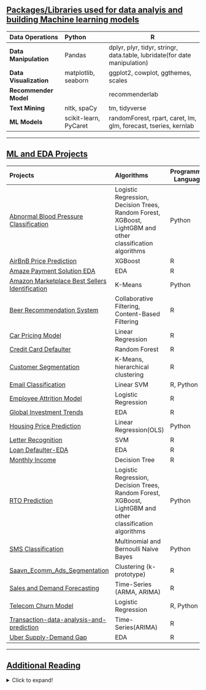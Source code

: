 ## <ins>Packages/Libraries used for data analyis and building Machine learning models<ins>

| Data Operations             | Python              | R                                                                         |
|:----------------------------|:------------------- |---------------------------------------------------------------------------|
| **Data Manipulation**       | Pandas              | dplyr, plyr, tidyr, stringr, data.table, lubridate(for date manipulation) |
| **Data Visualization**      | matplotlib, seaborn | ggplot2, cowplot, ggthemes, scales                                        |
| **Recommender Model**       |                     | recommenderlab                                                            |
| **Text Mining**             | nltk, spaCy         | tm, tidyverse                                                             |
| **ML Models**               | scikit-learn, PyCaret        | randomForest, rpart, caret, lm, glm, forecast, tseries, kernlab | 

<p></p>

---

## <ins>ML and EDA Projects<ins>

| Projects                    | Algorithms                                      | Programming Languages         |
|:----------------------------|:------------------------------------------------|-------------------------------|
| [Abnormal Blood Pressure Classification](https://github.com/ashish-kamboj/Data-Science/tree/master/Abnormal%20Blood%20Pressure%20Classification) | Logistic Regression, Decision Trees, Random Forest, XGBoost, LightGBM and other classification algorithms| Python |
| [AirBnB Price Prediction](https://github.com/ashish-kamboj/Data-Science/tree/master/AirBnB%20Price%20Prediction)     | XGBoost                                         | R |
| [Amaze Payment Solution EDA](https://github.com/ashish-kamboj/Data-Science/tree/master/Amaze%20Payment%20Solution%20EDA)  | EDA                                             | R |
| [Amazon Marketplace Best Sellers Identification](https://github.com/ashish-kamboj/Data-Science/tree/master/Amazon%20Marketplace%20Best%20Sellers%20Identification) | K-Means | Python
| [Beer Recommendation System](https://github.com/ashish-kamboj/Data-Science/tree/master/Beer%20Recommendation%20System)  | Collaborative Filtering, Content-Based Filtering| R |
|[Car Pricing Model](https://github.com/ashish-kamboj/Data-Science/tree/master/Car%20Pricing%20Model)            | Linear Regression                               | R |
|[Credit Card Defaulter](https://github.com/ashish-kamboj/Data-Science/tree/master/Credit%20Card%20Defaulter)        | Random Forest                                   | R |
|[Customer Segmentation](https://github.com/ashish-kamboj/Data-Science/tree/master/Customer%20Segmentation)        | K-Means, hierarchical clustering                | R |
|[Email Classification](https://github.com/ashish-kamboj/Data-Science/tree/master/Email%20Classification)         | Linear SVM                                             | R, Python |
|[Employee Attrition Model](https://github.com/ashish-kamboj/Data-Science/tree/master/Employee%20Attrition%20Model)     | Logistic Regression                             | R |
|[Global Investment Trends](https://github.com/ashish-kamboj/Data-Science/tree/master/Global%20Investment%20Trends)     | EDA                                             | R |
|[Housing Price Prediction](https://github.com/ashish-kamboj/Data-Science/tree/master/Housing%20Price%20Prediction)     | Linear Regression(OLS)                          | Python |
|[Letter Recognition](https://github.com/ashish-kamboj/Data-Science/tree/master/Letter%20Recognition)           | SVM                                             | R |
|[Loan Defaulter-EDA](https://github.com/ashish-kamboj/Data-Science/tree/master/Loan%20Defaulter-EDA)           | EDA                                             | R |
|[Monthly Income](https://github.com/ashish-kamboj/Data-Science/tree/master/Monthly%20Income)               | Decision Tree                                   | R |
| [RTO Prediction](https://github.com/ashish-kamboj/Data-Science/tree/master/RTO%20Prediction)              | Logistic Regression, Decision Trees, Random Forest, XGBoost, LightGBM  and other classification algorithms| Python |
|[SMS Classification](https://github.com/ashish-kamboj/Data-Science/tree/master/SMS%20Classification)               | Multinomial and Bernoulli Naive Bayes                                   | Python |
|[Saavn_Ecomm_Ads_Segmentation](https://github.com/ashish-kamboj/Data-Science/tree/master/Saavn_Ecomm_Ads_Segmentation)               | Clustering (k-prototype)                                  | R |
|[Sales and Demand Forecasting](https://github.com/ashish-kamboj/Data-Science/tree/master/Sales%20and%20Demand%20Forecasting)               | Time-Series (ARMA, ARIMA)                                   | R |
|[Telecom Churn Model](https://github.com/ashish-kamboj/Data-Science/tree/master/Telecom%20Churn%20Model)               | Logistic Regression                                   | R, Python |
|[Transaction-data-analysis-and-prediction](https://github.com/ashish-kamboj/Data-Science/tree/master/Transaction-data-analysis-and-prediction)               | Time-Series(ARIMA)                                   | R |
|[Uber Supply-Demand Gap](https://github.com/ashish-kamboj/Data-Science/tree/master/Uber%20Supply-Demand%20Gap)               | EDA                                   | R |

<p></p>

---

## <ins>Additional Reading<ins>
<details>
  <summary>Click to expand!</summary>
  
- To know more about dummy variables [(here)](https://stats.idre.ucla.edu/other/mult-pkg/faq/general/faqwhat-is-dummy-coding)
- Why it's necessary to create dummy variables [(here)](https://stats.stackexchange.com/questions/89533/convert-a-categorical-variable-to-a-numerical-variable-prior-to-regression)
- Missing Values Imputation [(here)](https://towardsdatascience.com/6-different-ways-to-compensate-for-missing-values-data-imputation-with-examples-6022d9ca0779)
- When to Normalise date and when to standardise? [(here)](https://stackoverflow.com/questions/32108179/linear-regression-normalization-vs-standardization)
- Various scaling techniques [(here)](https://en.wikipedia.org/wiki/Feature_scaling)
- Recursive Feature Elimination(RFE) - scikit-learn [(here)](https://scikit-learn.org/stable/modules/generated/sklearn.feature_selection.RFE.html)
  - Recursive feature elimination is based on the idea to repeatedly construct a model (for example an SVM or a regression model) and choose either the best or worst performing feature (for example based on coefficients), setting the feature aside and then repeating the process with the rest of the features. This process is applied until all features in the dataset are exhausted. Features are then ranked according to when they were eliminated. As such, it is a greedy optimization for finding the best performing subset of features. Read more at this [link](http://blog.datadive.net/selecting-good-features-part-iv-stability-selection-rfe-and-everything-side-by-side/)
- Parametric v/s non parametric models in [short](https://stats.stackexchange.com/questions/268638/what-exactly-is-the-difference-between-a-parametric-and-non-parametric-model) and [detailed](https://machinelearningmastery.com/parametric-and-nonparametric-machine-learning-algorithms/)
- Regression guarantees interpolation of data and not extrapolation
  - Interpolation basically means using the model to predict the value of a dependent variable on independent values that lie within the range of data you already have. Extrapolation, on the other hand, means predicting the dependent variable on the independent values that lie outside the range of the data the model was built on.
- Optimization Methods [(here)](https://www.springer.com/cda/content/document/cda_downloaddocument/9783642378454-c2.pdf?SGWID=0-0-45-1425030-p175100176)
- Regularization in Machine Learning [(here)](https://towardsdatascience.com/regularization-in-machine-learning-76441ddcf99a)
- A brief overview of Feature Scaling [(here)](https://en.wikipedia.org/wiki/Feature_scaling)
- When to standardise, when to normalise [(here)](https://stackoverflow.com/questions/32108179/linear-regression-normalization-vs-standardization)
  - [When and Why to stardardize a variable](https://www.listendata.com/2017/04/how-to-standardize-variable-in-regression.html)
- All about When and How to do train_test_split and pre_processing
  - [Things to know before train and test split](https://towardsdatascience.com/3-things-you-need-to-know-before-you-train-test-split-869dfabb7e50)
  - [Data Preparation without data leakage](https://machinelearningmastery.com/data-preparation-without-data-leakage/)
- Dimensionality Reduction Algorithmns [(here)](https://machinelearningmastery.com/dimensionality-reduction-algorithms-with-python/)
- Feature Selection [(here)](https://machinelearningmastery.com/feature-selection-machine-learning-python/)
- Naive Bayes Classification explanation [(here)](https://stackoverflow.com/questions/10059594/a-simple-explanation-of-naive-bayes-classification)
- Factor Analysis
  - [Introduction to factor analysis](http://www.tqmp.org/RegularArticles/vol09-2/p079/p079.pdf)
  - [Factor analysis Notes](http://cs229.stanford.edu/notes2020spring/cs229-notes9.pdf)
  - [Theory and practice questions on factor analysis](http://www.yorku.ca/ptryfos/f1400.pdf)\
- Implementing recommendation systems
  - [Recommender systems 101 – A step-by-step practical example in R](https://www.r-bloggers.com/recommender-systems-101-a-step-by-step-practical-example-in-r/)
  - [A framework for developing and testing recommendation algorithms](https://cran.r-project.org/web/packages/recommenderlab/vignettes/recommenderlab.pdf)
  - [Netflix implementation of recommendation engine](https://medium.com/netflix-techblog/netflix-recommendations-beyond-the-5-stars-part-1-55838468f429)
- Understanding ROC curve [(here)](https://stats.stackexchange.com/questions/105501/understanding-roc-curve)
- Feature Engineering and it's importance [(here)](https://machinelearningmastery.com/discover-feature-engineering-how-to-engineer-features-and-how-to-get-good-at-it/)
- Explanation of **linear** or **linearity** in Linear Regression
  - The term **'linear'** in linear regression refers to the linearity in the coefficients, i.e. the target variable y is **linearly related to the model coefficients**. It does not require that y should be linearly related to the raw attributes or features. Feature functions could be linear or non-linear.
- Techniques for handling Class Imbalance in Dataset
  - [8 Tactics to Combat Imbalanced Classes in Your Machine Learning Dataset](https://machinelearningmastery.com/tactics-to-combat-imbalanced-classes-in-your-machine-learning-dataset/)
  - [10 Techniques to deal with Imbalanced Classes in Machine Learning](https://www.analyticsvidhya.com/blog/2020/07/10-techniques-to-deal-with-class-imbalance-in-machine-learning/)
- XGBoost
  - [XGBoost Algorithm - Medium](https://towardsdatascience.com/https-medium-com-vishalmorde-xgboost-algorithm-long-she-may-rein-edd9f99be63d)
  - [A Gentle Introduction to XGBoost for Applied Machine Learning](https://machinelearningmastery.com/gentle-introduction-xgboost-applied-machine-learning/)
- LightGBM 
  - [What is LightGBM, How to implement it? How to fine tune the parameters?](https://medium.com/@pushkarmandot/https-medium-com-pushkarmandot-what-is-lightgbm-how-to-implement-it-how-to-fine-tune-the-parameters-60347819b7fc)
  - [How to Develop a Light Gradient Boosted Machine (LightGBM) Ensemble](https://machinelearningmastery.com/light-gradient-boosted-machine-lightgbm-ensemble/)
- Logistic Regression [(here)](https://towardsdatascience.com/introduction-to-logistic-regression-66248243c148)
- Voting Ensembles
  - [ML|Voting Classifier using Sklearn](https://www.geeksforgeeks.org/ml-voting-classifier-using-sklearn/)
  - [How to Develop Voting Ensembles With Python](https://machinelearningmastery.com/voting-ensembles-with-python/)
  - [How VOTing classifiers work!](https://towardsdatascience.com/how-voting-classifiers-work-f1c8e41d30ff)
- Time-Series forecasting in Python(AR, MA, ARIMA, SARIMA and SARIMAX model) [(here)](https://www.machinelearningplus.com/time-series/arima-model-time-series-forecasting-python/)
- Multivariate time-series forecasting
  - [A Multivariate Time Series Guide to Forecasting and Modeling in Python](https://www.analyticsvidhya.com/blog/2018/09/multivariate-time-series-guide-forecasting-modeling-python-codes/#:~:text=A%20Multivariate%20time%20series%20has,used%20for%20forecasting%20future%20values.&text=In%20this%20case%2C%20there%20are,considered%20to%20optimally%20predict%20temperature.)
  - [Multivariate time series forecasting](https://towardsdatascience.com/multivariate-time-series-forecasting-653372b3db36)
- Missing values Imputation
  - [6 Different Ways to Compensate for Missing Values In a Dataset (Data Imputation with examples)](https://towardsdatascience.com/6-different-ways-to-compensate-for-missing-values-data-imputation-with-examples-6022d9ca0779)
- LightGBM Vs XGBoost
  - [Which algorithm takes the crown: Light GBM vs XGBOOST?](https://www.analyticsvidhya.com/blog/2017/06/which-algorithm-takes-the-crown-light-gbm-vs-xgboost/)
- Gradient Descent
  - [Gradient Descent For Machine Learning](https://machinelearningmastery.com/gradient-descent-for-machine-learning/#:~:text=You%20learned%20that%3A-,Optimization%20is%20a%20big%20part%20of%20machine%20learning.,data%20before%20calculating%20an%20update.)
- Gradient
  - [What Is a Gradient in Machine Learning?](https://machinelearningmastery.com/gradient-in-machine-learning/)
- Stochastic Gradient
  - [Stochastic Gradient Descent — Clearly Explained !!](https://towardsdatascience.com/stochastic-gradient-descent-clearly-explained-53d239905d31) 
  - [Stochastic Gradient Descent Algorithm With Python and NumPy](https://realpython.com/gradient-descent-algorithm-python/)
- Clustering
  - [10 Clustering Algorithms With Python](https://machinelearningmastery.com/clustering-algorithms-with-python/)
  - [Clustering Algorithm for data with mixed Categorical and Numerical features](https://towardsdatascience.com/clustering-algorithm-for-data-with-mixed-categorical-and-numerical-features-d4e3a48066a0)
  - [Understanding K-Means, K-Means++ and, K-Medoids Clustering Algorithms](https://towardsdatascience.com/understanding-k-means-k-means-and-k-medoids-clustering-algorithms-ad9c9fbf47ca)
  - [Clustering datasets having both numerical and categorical variables](https://towardsdatascience.com/clustering-datasets-having-both-numerical-and-categorical-variables-ed91cdca0677)
  - [K-ModesClustering](https://medium.com/@shailja.nitp2013/k-modesclustering-ef6d9ef06449)
- KNN Overview and finding optimal value of K [(here)](https://towardsdatascience.com/how-to-find-the-optimal-value-of-k-in-knn-35d936e554eb#:~:text=The%20optimal%20K%20value%20usually,be%20aware%20of%20the%20outliers.) 
- Which Classification metric to choose and when?
  - [The 5 Classification Evaluation metrics every Data Scientist must know](https://towardsdatascience.com/the-5-classification-evaluation-metrics-you-must-know-aa97784ff226)
  - [Classification Metrics & Thresholds Explained](https://towardsdatascience.com/classification-metrics-thresholds-explained-caff18ad2747)

## Related Mathematics
- [Mathplanet - Exponentials](https://www.mathplanet.com/education/algebra-1/exponents-and-exponential-functions/properties-of-exponents)
- [Mathplanet - Logarithms](https://www.mathplanet.com/education/algebra-2/exponential-and-logarithmic-functions/logarithm-property)

## Model Evaluation [(here)](https://machinelearningmastery.com/metrics-evaluate-machine-learning-algorithms-python/)
  - **Regression**
    - R-squared/Adj. R-squared
    - Root Mean Squared Error(RMSE) / Mean Squared Error
    - Mean Absolute Error(MAE)
  - **Classification** [(here)](https://towardsdatascience.com/the-5-classification-evaluation-metrics-you-must-know-aa97784ff226)
    - Accuracy, Precision, and Recall
    - Log Loss/Binary Crossentropy
    - Categorical Crossentropy
    - Confusion Matrix
    - F1 Score
    - AUC
</details>
